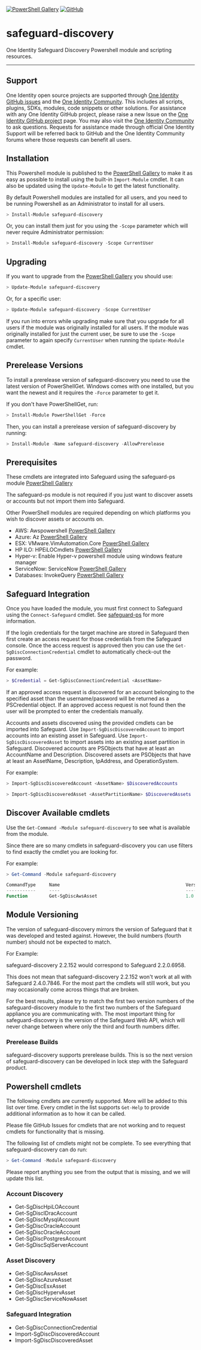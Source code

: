 [![PowerShell Gallery](https://img.shields.io/powershellgallery/v/safeguard-discovery.svg)](https://www.powershellgallery.com/packages/safeguard-discovery)
[![GitHub](https://img.shields.io/github/license/OneIdentity/safeguard-discovery.svg)](https://github.com/OneIdentity/safeguard-discovery/blob/master/LICENSE)

# safeguard-discovery

One Identity Safeguard Discovery Powershell module and scripting resources.

-----------

## Support

One Identity open source projects are supported through [One Identity GitHub issues](https://github.com/OneIdentity/safeguard-discovery/issues) and the [One Identity Community](https://www.oneidentity.com/community/). This includes all scripts, plugins, SDKs, modules, code snippets or other solutions. For assistance with any One Identity GitHub project, please raise a new Issue on the [One Identity GitHub project](https://github.com/OneIdentity/safeguard-discovery/issues) page. You may also visit the [One Identity Community](https://www.oneidentity.com/community/) to ask questions.  Requests for assistance made through official One Identity Support will be referred back to GitHub and the One Identity Community forums where those requests can benefit all users.

## Installation

This Powershell module is published to the
[PowerShell Gallery](https://www.powershellgallery.com/packages/safeguard-discovery)
to make it as easy as possible to install using the built-in `Import-Module` cmdlet.
It can also be updated using the `Update-Module` to get the latest functionality.

By default Powershell modules are installed for all users, and you need to be
running Powershell as an Administrator to install for all users.

```Powershell
> Install-Module safeguard-discovery
```

Or, you can install them just for you using the `-Scope` parameter which will
never require Administrator permission:

```Powershell
> Install-Module safeguard-discovery -Scope CurrentUser
```

## Upgrading

If you want to upgrade from the
[PowerShell Gallery](https://www.powershellgallery.com/packages/safeguard-discovery)
you should use:

```Powershell
> Update-Module safeguard-discovery
```

Or, for a specific user:


```Powershell
> Update-Module safeguard-discovery -Scope CurrentUser
```

If you run into errors while upgrading make sure that you upgrade for all users
if the module was originally installed for all users.  If the module was originally
installed for just the current user, be sure to use the `-Scope` parameter to again
specify `CurrentUser` when running the `Update-Module` cmdlet.

## Prerelease Versions

To install a prerelease version of safeguard-discovery you need to use the latest version
of PowerShellGet. Windows comes with one installed, but you
want the newest and it requires the `-Force` parameter to get it.

If you don't have PowerShellGet, run:

```Powershell
> Install-Module PowerShellGet -Force
```

Then, you can install a prerelease version of safeguard-discovery by running:

```Powershell
> Install-Module -Name safeguard-discovery -AllowPrerelease
```

## Prerequisites

These cmdlets are integrated into Safeguard using the safeguard-ps module
[PowerShell Gallery](https://www.powershellgallery.com/packages/safeguard-discovery)

The safeguard-ps module is not required if you just want to discover assets or accounts but not import them into Safeguard.

Other PowerShell modules are required depending on which platforms you wish to discover assets or accounts on.

- AWS: Awspowershell [PowerShell Gallery](https://www.powershellgallery.com/packages/Awspowershell)
- Azure: Az [PowerShell Gallery](https://www.powershellgallery.com/packages/Az)
- ESX: VMware.VimAutomation.Core [PowerShell Gallery](https://www.powershellgallery.com/packages/VMware.VimAutomation.Core)
- HP ILO: HPEiLOCmdlets [PowerShell Gallery](https://www.powershellgallery.com/packages/HPEiLOCmdlets)
- Hyper-v: Enable Hyper-v powershell module using windows feature manager
- ServiceNow: ServiceNow [PowerShell Gallery](https://www.powershellgallery.com/packages/ServiceNow)
- Databases: InvokeQuery [PowerShell Gallery](https://www.powershellgallery.com/packages/InvokeQuery)

## Safeguard Integration

Once you have loaded the module, you must first connect to Safeguard using the
`Connect-Safeguard` cmdlet.  See [safeguard-ps](https://github.com/OneIdentity/safeguard-ps) for more information.

If the login credentials for the target machine are stored in Safeguard then first create an access request for those credentials from the Safeguard console.
Once the access request is approved then you can use the `Get-SgDiscConnectionCredential` cmdlet to automatically check-out the password.

For example:

```Powershell
> $Credential = Get-SgDiscConnectionCredential <AssetName>
```

If an approved access request is discovered for an account belonging to the specified asset than the username/password will be returned as a PSCredential object.
If an approved access request is not found then the user will be prompted to enter the credentials manually.

Accounts and assets discovered using the provided cmdlets can be imported into Safeguard. Use `Import-SgDiscDiscoveredAccount` to import accounts into an existing
asset in Safeguard. Use `Import-SgDiscDiscoveredAsset` to import assets into an existing asset partition in Safeguard. Discovered accounts are PSObjects that have
at least an AccountName and Description. Discovered assets are PSObjects that have at least an AssetName, Description, IpAddress, and OperationSystem.

For example:

```Powershell
> Import-SgDiscDiscoveredAccount <AssetName> $DiscoveredAccounts
```

```Powershell
> Import-SgDiscDiscoveredAsset <AssetPartitionName> $DiscoveredAssets
```

## Discover Available cmdlets

Use the `Get-Command -Module safeguard-discovery` to see what is available from the module.

Since there are so many cmdlets in safeguard-discovery you can use filters to find
exactly the cmdlet you are looking for.

For example:

```Powershell
> Get-Command -Module safeguard-discovery

CommandType     Name                                               Version    Source
-----------     ----                                               -------    ------
Function        Get-SgDiscAwsAsset                                 1.0.99999  safeguard-discovery

```

## Module Versioning

The version of safeguard-discovery mirrors the version of Safeguard that it was
developed and tested against.  However, the build numbers (fourth number)
should not be expected to match.

For Example:

safeguard-discovery 2.2.152 would correspond to Safeguard 2.2.0.6958.

This does not mean that safeguard-discovery 2.2.152 won't work at all with
Safeguard 2.4.0.7846.  For the most part the cmdlets will still work, but
you may occasionally come across things that are broken.

For the best results, please try to match the first two version numbers of
the safeguard-discovery module to the first two numbers of the Safeguard appliance
you are communicating with.  The most important thing for safeguard-discovery is
the version of the Safeguard Web API, which will never change between
where only the third and fourth numbers differ.

### Prerelease Builds

safeguard-discovery supports prerelease builds.  This is so the next version of
safeguard-discovery can be developed in lock step with the Safeguard product.

## Powershell cmdlets

The following cmdlets are currently supported.  More will be added to this
list over time.  Every cmdlet in the list supports `Get-Help` to provide
additional information as to how it can be called.

Please file GitHub Issues for cmdlets that are not working and to request
cmdlets for functionality that is missing.

The following list of cmdlets might not be complete.  To see everything that
safeguard-discovery can do run:

```Powershell
> Get-Command -Module safeguard-discovery
```

Please report anything you see from the output that is missing, and we will
update this list.

### Account Discovery

- Get-SgDiscHpiLOAccount
- Get-SgDiscIDracAccount
- Get-SgDiscMysqlAccount
- Get-SgDiscOracleAccount
- Get-SgDiscOracleAccount
- Get-SgDiscPostgresAccount
- Get-SgDiscSqlServerAccount

### Asset Discovery

- Get-SgDiscAwsAsset
- Get-SgDiscAzureAsset
- Get-SgDiscEsxAsset
- Get-SgDiscHypervAsset
- Get-SgDiscServiceNowAsset

### Safeguard Integration

- Get-SgDiscConnectionCredential
- Import-SgDiscDiscoveredAccount
- Import-SgDiscDiscoveredAsset

